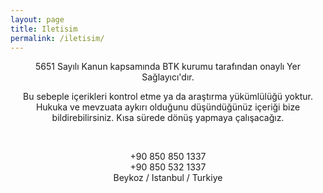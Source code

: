```yaml
---
layout: page
title: Iletisim
permalink: /iletisim/
---
```


<center>5651 Sayılı Kanun kapsamında BTK kurumu tarafından onaylı Yer Sağlayıcı'dır.

Bu sebeple içerikleri kontrol etme ya da araştırma yükümlülüğü yoktur.
Hukuka ve mevzuata aykırı olduğunu düşündüğünüz içeriği bize bildirebilirsiniz.
Kısa sürede dönüş yapmaya çalışacağız.
 
<br><center>+90 850 850 1337
<br><center>+90 850 532 1337
<br><center>Beykoz / Istanbul / Turkiye
